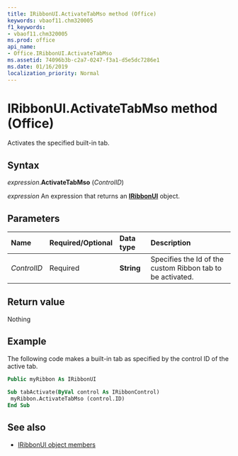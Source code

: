 ```yaml
---
title: IRibbonUI.ActivateTabMso method (Office)
keywords: vbaof11.chm320005
f1_keywords:
- vbaof11.chm320005
ms.prod: office
api_name:
- Office.IRibbonUI.ActivateTabMso
ms.assetid: 74096b3b-c2a7-0247-f3a1-d5e5dc7286e1
ms.date: 01/16/2019
localization_priority: Normal
---
```



# IRibbonUI.ActivateTabMso method (Office)

Activates the specified built-in tab.


## Syntax

_expression_.**ActivateTabMso** (_ControlID_)

_expression_ An expression that returns an **[IRibbonUI](Office.IRibbonUI.md)** object.


## Parameters

|Name|Required/Optional|Data type|Description|
|:-----|:-----|:-----|:-----|
| _ControlID_|Required|**String**|Specifies the Id of the custom Ribbon tab to be activated.|

## Return value

Nothing


## Example

The following code makes a built-in tab as specified by the control ID of the active tab.


```vb
Public myRibbon As IRibbonUI 
 
Sub tabActivate(ByVal control As IRibbonControl) 
 myRibbon.ActivateTabMso (control.ID) 
End Sub
```


## See also

- [IRibbonUI object members](overview/library-reference/iribbonui-members-office.md)